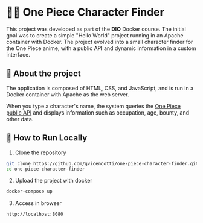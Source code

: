 # 🏴‍☠️ One Piece Character Finder

This project was developed as part of the **DIO** Docker course.
The initial goal was to create a simple "Hello World" project running in an Apache container with Docker.
The project evolved into a small character finder for the One Piece anime, with a public API and dynamic information in a custom interface.


## 📌 About the project

The application is composed of HTML, CSS, and JavaScript, and is run in a Docker container with Apache as the web server.

When you type a character's name, the system queries the [One Piece public API](https://www.freepublicapis.com/one-piece-api) and displays information such as occupation, age, bounty, and other data.

## 🐳 How to Run Locally
1. Clone the repository
```bash
git clone https://github.com/gvicencotti/one-piece-character-finder.git
cd one-piece-character-finder
```

2. Upload the project with docker
```bash
docker-compose up
```

3. Access in browser
```bash
http://localhost:8080
```
